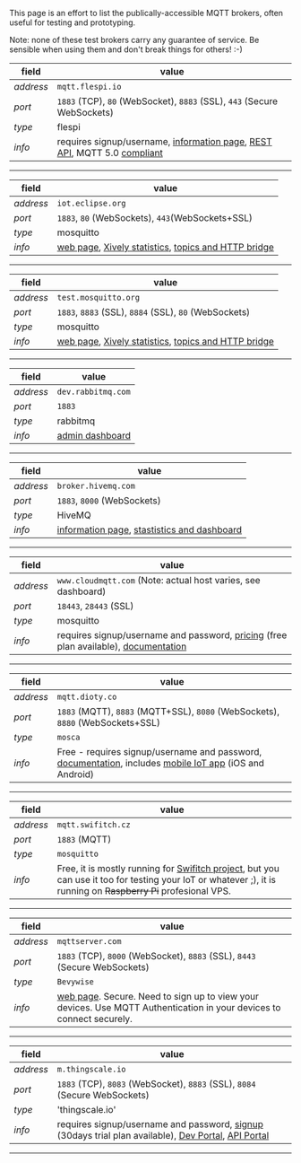 This page is an effort to list the publically-accessible MQTT brokers, often useful for testing and prototyping.

Note: none of these test brokers carry any guarantee of service. Be sensible when using them and don't break things for others! :-)

field | value
------|------
_address_ | `mqtt.flespi.io`
_port_ | `1883` (TCP), `80` (WebSocket), `8883` (SSL), `443` (Secure WebSockets)
_type_ | flespi
_info_ | requires signup/username, [information page](https://flespi.com/mqtt-broker), [REST API](https://flespi.io/mqtt), MQTT 5.0 [compliant](https://flespi.com/mqtt-broker#mqtt-checklist)

***

field | value
------|------
_address_ | `iot.eclipse.org`
_port_ | `1883`, `80` (WebSockets), `443`(WebSockets+SSL)
_type_ | mosquitto
_info_ | [web page](http://iot.eclipse.org/sandbox.html), [Xively statistics](https://xively.com/feeds/59871), [topics and HTTP bridge](http://eclipse.mqttbridge.com)

***

field | value
------|------
_address_ | `test.mosquitto.org`
_port_ | `1883`, `8883` (SSL), `8884` (SSL), `80` (WebSockets)
_type_ | mosquitto
_info_ | [web page](http://test.mosquitto.org), [Xively statistics](https://xively.com/feeds/43810), [topics and HTTP bridge](http://test-mosquitto.heroku.com)

***

field | value
------|------
_address_ | `dev.rabbitmq.com` 
_port_ | `1883` 
_type_ | rabbitmq 
_info_ | [admin dashboard](http://dev.rabbitmq.com)

***

field | value
------|------
_address_ | `broker.hivemq.com` 
_port_ | `1883`, `8000` (WebSockets) 
_type_ | HiveMQ 
_info_ | [information page](https://www.hivemq.com/try-out/), [stastistics and dashboard](http://www.mqtt-dashboard.com/dashboard)

***

field | value
------|------
_address_ | `www.cloudmqtt.com` (Note: actual host varies, see dashboard)
_port_ | `18443`, `28443` (SSL)
_type_ | mosquitto
_info_ | requires signup/username and password, [pricing](http://www.cloudmqtt.com/plans.html) (free plan available), [documentation](http://www.cloudmqtt.com/docs.html)

***

field | value
------|------
_address_ | `mqtt.dioty.co` 
_port_ | `1883` (MQTT), `8883` (MQTT+SSL), `8080` (WebSockets), `8880` (WebSockets+SSL)
_type_ | `mosca`
_info_ | Free - requires signup/username and password, [documentation](http://www.dioty.co), includes [mobile IoT app](http://www.dioty.co/mobile) (iOS and Android)

***

field | value
------|------
_address_ | `mqtt.swifitch.cz` 
_port_ | `1883` (MQTT)
_type_ | `mosquitto`
_info_ | Free, it is mostly running for [Swifitch project](http://www.swifitch.cz), but you can use it too for testing your IoT or whatever ;), it is running on ~~Raspberry Pi~~ profesional VPS.

***

field | value
------|------
_address_ | `mqttserver.com`
_port_ | `1883` (TCP), `8000` (WebSocket), `8883` (SSL), `8443` (Secure WebSockets)
_type_ | `Bevywise`
_info_ | [web page](http://bevywise.com/iot-platform). Secure. Need to sign up to view your devices. Use MQTT Authentication in your devices to connect securely.
***

field | value
------|------
_address_ | `m.thingscale.io`
_port_ | `1883` (TCP), `8083` (WebSocket), `8883` (SSL), `8084` (Secure WebSockets)
_type_ | 'thingscale.io'
_info_ | requires signup/username and password, [signup](https://m.thingscale.io/signup/index_en.php) (30days trial plan available), [Dev Portal](https://sensinics.atlassian.net/wiki/spaces/TD/pages/76021778/Developer+Portal), [API Portal](https://thingscale.docs.apiary.io)

***
